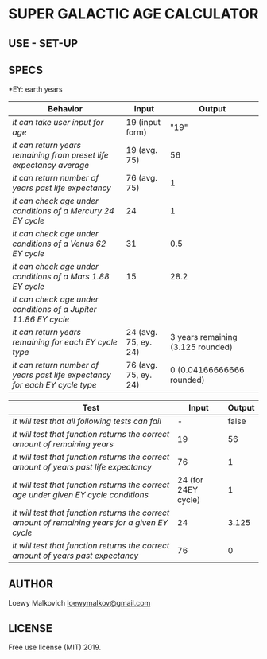 # SUPER GALACTIC AGE CALCULATOR

## USE - SET-UP

## SPECS

*EY: earth years

| Behavior | Input | Output |
|-|-|-|
| _it can take user input for age_ | 19 (input form)| "19" |
| _it can return years remaining from preset life expectancy average_ | 19 (avg. 75) | 56 |
| _it can return number of years past life expectancy_  | 76 (avg. 75)| 1 |
| _it can check age under conditions of a Mercury 24 EY cycle_| 24 | 1|
| _it can check age under conditions of a Venus 62 EY cycle_ | 31 | 0.5 |
| _it can check age under conditions of a Mars 1.88 EY cycle_ | 15 | 28.2 |
| _it can check age under conditions of a Jupiter 11.86 EY cycle_| | |
| _it can return years remaining for each EY cycle type_  | 24 (avg. 75, ey. 24)| 3 years remaining (3.125 rounded) |
| _it can return number of years past life expectancy for each EY cycle type_ | 76 (avg. 75, ey. 24) | 0 (0.04166666666 rounded)|


| Test | Input | Output |
|-|-|-|
| _it will test that all following tests can fail_| - | false |
| _it will test that function returns the correct amount of remaining years_ | 19 | 56 |
| _it will test that function returns the correct amount of years past life expectancy_| 76 | 1 |
| _it will test that function returns the correct age under given EY cycle conditions_| 24 (for 24EY cycle) | 1 | 
| _it will test that function returns the correct amount of remaining years for a given EY cycle_ | 24 | 3.125 | 
| _it will test that function returns the correct amount of years past expectancy_ | 76 | 0 |

## AUTHOR

Loewy Malkovich
loewymalkov@gmail.com

## LICENSE

Free use license (MIT) 2019. 